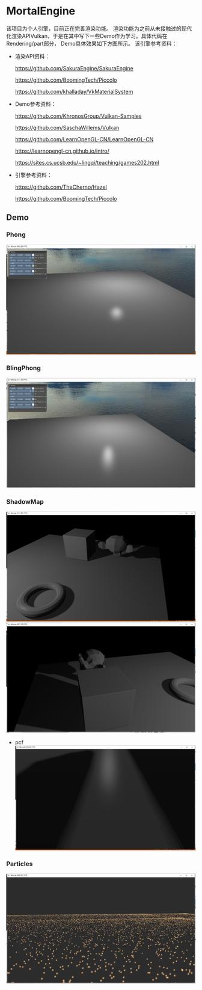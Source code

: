 # MortalEngine

该项目为个人引擎，目前正在完善渲染功能。
渲染功能为之前从未接触过的现代化渲染APIVulkan，于是在其中写下一些Demo作为学习。具体代码在Rendering/part部分， Demo具体效果如下方图所示。
该引擎参考资料：
* 渲染API资料：
  
  https://github.com/SakuraEngine/SakuraEngine
  
  https://github.com/BoomingTech/Piccolo
  
  https://github.com/khalladay/VkMaterialSystem
  
* Demo参考资料：
  
  https://github.com/KhronosGroup/Vulkan-Samples
  
  https://github.com/SaschaWillems/Vulkan
  
  https://github.com/LearnOpenGL-CN/LearnOpenGL-CN
  
  https://learnopengl-cn.github.io/intro/
  
  https://sites.cs.ucsb.edu/~lingqi/teaching/games202.html

* 引擎参考资料：
  
  https://github.com/TheCherno/Hazel
  
  https://github.com/BoomingTech/Piccolo
## Demo

### Phong

![](/screenshot/Phong.png)

### BlingPhong

![](/screenshot/BlingPhong.png)

### ShadowMap

![](/screenshot/Shadowmap1.png)
![](/screenshot/Shadowmap3.png)
* pcf
![](/screenshot/Shadowmap2.png)

### Particles

![](/screenshot/ComputerParticles.png)
